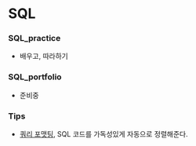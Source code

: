 # SQL

### SQL_practice
- 배우고, 따라하기
### SQL_portfolio
- 준비중

### Tips
- [쿼리 포맷팅](https://codebeautify.org/sqlformatter#), SQL 코드를 가독성있게 자동으로 정렬해준다.
